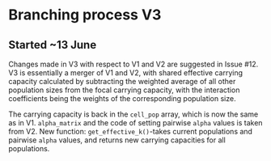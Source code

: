 # Branching process V3
## Started ~13 June

Changes made in V3 with respect to V1 and V2 are suggested in Issue #12. V3 is essentially a merger of V1 and V2, with shared effective carrying capacity calculated by subtracting the weighted average of all other population sizes from the focal carrying capacity, with the interaction coefficients being the weights of the corresponding population size.

The carrying capacity is back in the `cell_pop` array, which is now the same as in V1. `alpha_matrix` and the code of setting pairwise `alpha` values is taken from V2.
New function: `get_effective_k()`-takes current populations and pairwise `alpha` values, and returns new carrying capacities for all populations.
